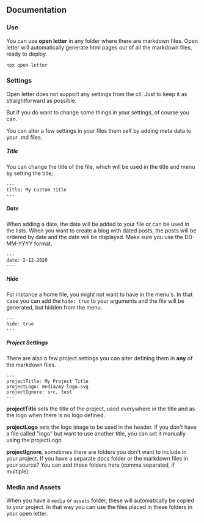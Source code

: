 ## Documentation

### Use

You can use **open letter** in any folder where there are markdown files. Open letter will automatically generate html pages out of all the markdown files, ready to deploy.

```bash
npx open-letter
```

### Settings

Open letter does not support any settings from the cli. Just to keep it as straightforward as possible.

But if you do want to change some things in your settings, of course you can.

You can alter a few settings in your files them self by adding meta data to your .md files.

##### Title

You can change the title of the file, which will be used in the title and menu by setting the title;

```
---
title: My Custom Title
---
```

##### Date

When adding a date, the date will be added to your file or can be used in the lists. When you want to create a blog with dated posts, the posts will be ordered by date and the date will be displayed. Make sure you use the DD-MM-YYYY format.

```
---
date: 2-12-2020
---
```

##### Hide

For instance a home file, you might not want to have in the menu's. In that case you can add the `hide: true` to your arguments and the file will be generated, but hidden from the menu.

```
---
hide: true
---
```

##### Project Settings

There are also a few project settings you can alter defining them in **any** of the markdown files.

```
---
projectTitle: My Project Title
projectLogo: media/my-logo.svg
projectIgnore: src, test
---
```

**projectTitle** sets the title of the project, used everywhere in the title and as the logo when there is no logo defined.

**projectLogo** sets the logo image to be used in the header. If you don't have a file called "logo" but want to use another title, you can set it manually using the projectLogo

**projectIgnore**, sometimes there are folders you don't want to include in your project. If you have a separate docs folder or the markdown files in your source? You can add those folders here (comma separated, if multiple).

### Media and Assets

When you have a `media` or `assets` folder, these will automatically be copied to your project. In that way you can use the files placed in these folders in your open letter.
